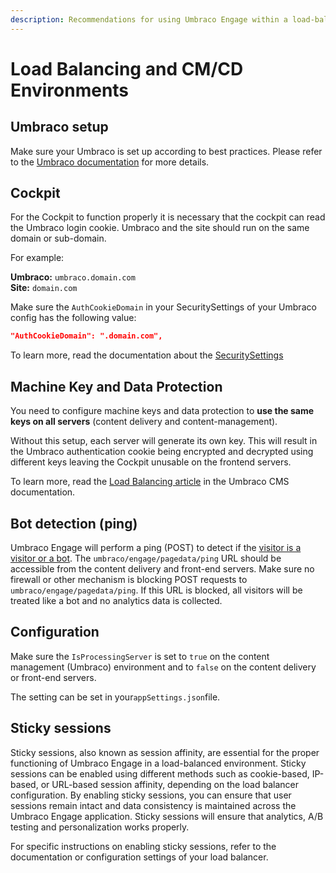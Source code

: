 ```yaml
---
description: Recommendations for using Umbraco Engage within a load-balanced setup.
---
```


# Load Balancing and CM/CD Environments

## Umbraco setup

Make sure your Umbraco is set up according to best practices. Please refer to the [Umbraco documentation](https://docs.umbraco.com/umbraco-cms/fundamentals/setup/server-setup/load-balancing) for more details.

## Cockpit

For the Cockpit to function properly it is necessary that the cockpit can read the Umbraco login cookie. Umbraco and the site should run on the same domain or sub-domain.

For example:

**Umbraco:** `umbraco.domain.com`\
**Site:** `domain.com`

Make sure the `AuthCookieDomain` in your SecuritySettings of your Umbraco config has the following value:

```json
"AuthCookieDomain": ".domain.com",
```

To learn more, read the documentation about the [SecuritySettings](https://docs.umbraco.com/umbraco-cms/reference/configuration/securitysettings)

## Machine Key and Data Protection

You need to configure machine keys and data protection to **use the same keys on all servers** (content delivery and content-management).

Without this setup, each server will generate its own key. This will result in the Umbraco authentication cookie being encrypted and decrypted using different keys leaving the Cockpit unusable on the frontend servers.

To learn more, read the [Load Balancing article](https://docs.umbraco.com/umbraco-cms/fundamentals/setup/server-setup/load-balancing) in the Umbraco CMS documentation.

## Bot detection (ping)

Umbraco Engage will perform a ping (POST) to detect if the [visitor is a visitor or a bot](../../marketers-and-editors/analytics/types-of-clients.md). The `umbraco/engage/pagedata/ping` URL should be accessible from the content delivery and front-end servers. Make sure no firewall or other mechanism is blocking POST requests to `umbraco/engage/pagedata/ping`. If this URL is blocked, all visitors will be treated like a bot and no analytics data is collected.

## Configuration

Make sure the `IsProcessingServer` is set to `true` on the content management (Umbraco) environment and to `false` on the content delivery or front-end servers.

The setting can be set in your`appSettings.json`file.

## Sticky sessions

Sticky sessions, also known as session affinity, are essential for the proper functioning of Umbraco Engage in a load-balanced environment. Sticky sessions can be enabled using different methods such as cookie-based, IP-based, or URL-based session affinity, depending on the load balancer configuration. By enabling sticky sessions, you can ensure that user sessions remain intact and data consistency is maintained across the Umbraco Engage application. Sticky sessions will ensure that analytics, A/B testing and personalization works properly.

For specific instructions on enabling sticky sessions, refer to the documentation or configuration settings of your load balancer.
